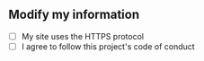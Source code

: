 ## Modify my information

<!-- Add your message here -->

* [ ] My site uses the HTTPS protocol
* [ ] I agree to follow this project's code of conduct
